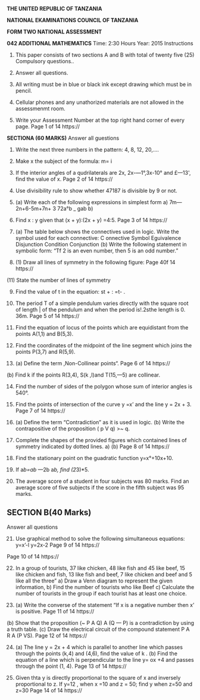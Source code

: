 **THE UNITED REPUBLIC OF TANZANIA**

**NATIONAL EKAMINATIONS COUNCIL OF TANZANIA**

**FORM TWO NATIONAL ASSESSMENT**

**042 ADDITIONAL MATHEMATICS**
Time: 2:30 Hours Year: 2015
Instructions

1. This paper consists of two sections A and B with total of twenty five (25)
Compulsory questions..

2. Answer all questions.

3. All writing must be in blue or black ink except drawing which must be in pencil.

4. Cellular phones and any unathorized materials are not allowed in the assessmenmt room.

5. Write your Assessment Number at the top right hand corner of every page.
Page 1 of 14
https://

**SECTIONA (60 MARKS)**
Answer all guestions

1. Write the next three numbers in the pattern: 4, 8, 12, 20,....

2. Make x the subject of the formula: m= i

3. If the interior angles of a qudrilaterals are 2x, 2x-—1°,3x-10° and £—13', find the value of x.
Page 2 of 14
https://

4. Use divisibility rule to show whether 47187 is divisible by 9 or not.

5. (a) Write each of the following expressions in simplest form a) 7m—2n+6-5m+7n+ 3
72a°b _ gab b)

6. Find x : y given that (x + y):(2x + y) =4:5. Page 3 of 14
https://

7. (a) The table below shows the connectives used in logic. Write the symbol used for each connective:
   C onnective Symbol
Eguivalence
Disjunction
Condition
Conjunction
(b) Write the following statement in symbolic form: “Tf 2 is an even number, then 5 is an odd number.”

8. (1) Draw all lines of symmetry in the following figure:
Page 40f 14
https://

(11) State the number of lines of symmetry

9. Find the value of t in the equation: st + : =t- .

10. The period T of a simple pendulum varies directly with the square root of length | of the pendulum and when the period is!.2sthe length is 0. 36m.
Page 5 of 14
https://

11. Find the equation of locus of the points which are equidistant from the points A(1,1)
and B(5,3).

12. Find the coordinates of the midpoint of the line segment which joins the points P(3,7)
and R(5,9).

13. (a) Define the term ,Non-Collinear points“.
Page 6 of 14
https://

(b) Find k if the points R(3,4), S(k ,I)and T(15,—5) are collinear.

14. Find the number of sides of the polygon whose sum of interior angles is 540°.

15. Find the points of intersection of the curve y =x’ and the line y = 2x + 3. Page 7 of 14
https://

16. (a) Define the term “Contradiction” as it is used in logic.
(b) Write the contrapositive of the proposition ( p V q) >~ q.

17. Complete the shapes of the provided figures which contained lines of symmetry indicated by dotted lines.
a) (b)
Page 8 of 14
https://

18. Find the stationary point on the guadratic function y=x°+10x+10.

19. If a*b=ab* —2b a*b, find (2*3)*5.

20. The average score of a student in four subjects was 80 marks. Find an average score of five subjects if the score in the fifth subject was 95 marks.

## SECTION B(40 Marks)
Answer all questions

21. Use graphical method to solve the following simultaneous equations:
y=x’-l y=2x-2
Page 9 of 14
https://

Page 10 of 14
https://

22. In a group of tourists, 37 like chicken, 48 like fish and 45 like beef, 15 like chicken and fish, 13 like fish and beef, 7 like chicken and beef and 5 like all the three”
a) Draw a Venn diagram to represent the given information,
b) Find the number of tourists who like Beef c) Calculate the number of tourists in the group if each tourist has at least one choice.

23. (a) Write the converse of the statement “If x is a negative number then x’ is positive.
Page 11 of 14
https://

(b) Show that the proposition (~ P A Q) A (Q — P) is a contradiction by using a truth table.
(c) Draw the electrical circuit of the compound statement P A R A (P VS).
Page 12 of 14
https://

24. (a) The line y = 2x + 4 which is parallel to another line which passes through the points (k,4) and (4,6), find the value of k .
(b) Find the equation of a line which is perpendicular to the line y= ox +4 and passes through the point (1, 4).
Page 13 of 14
https://

25. Given thta y is directly proportional to the square of x and inversely proportional to z. If y=12 , when x =10 and z = 50; find y when z=50 and z=30
Page 14 of 14
https://